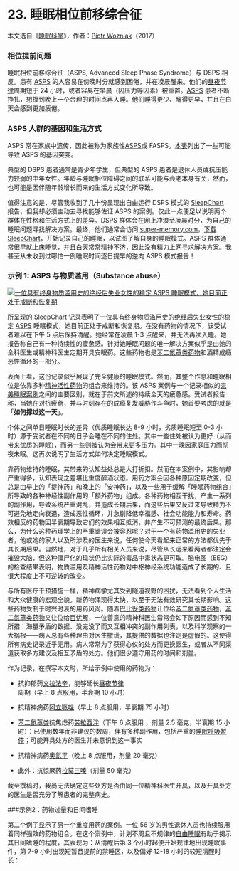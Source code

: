 # 23. 睡眠相位前移综合征

本文选自《[睡眠科学](https://supermemo.guru/wiki/Science_of_sleep)》，作者：[Piotr Wozniak](https://supermemo.guru/wiki/Piotr_Wozniak)（2017）

### 相位提前问题

睡眠相位前移综合征（ASPS, Advanced Sleep Phase Syndrome）与 DSPS 相反。患有 [ASPS](https://supermemo.guru/wiki/Good_sleep,_good_learning,_good_life:_Glossary#ASPS) 的人容易在傍晚时分就感到困倦，并在凌晨醒来。他们的[昼夜节律](https://supermemo.guru/wiki/Good_sleep,_good_learning,_good_life:_Glossary#circadian_sleep_component)周期短于 24 小时，或者容易在早晨（因压力等因素）被重置。[ASPS](https://supermemo.guru/wiki/Good_sleep,_good_learning,_good_life:_Glossary#ASPS) 患者不断挣扎，想撑到晚上一个合理的时间点再入睡。他们睡得更少、醒得更早，并且在白天会感到更加疲倦。

### ASPS 人群的基因和生活方式

ASPS 常在家族中遗传，因此被称为家族性[ASPS](https://supermemo.guru/wiki/Good_sleep,_good_learning,_good_life:_Glossary#ASPS)或 FASPS。[本表](http://physrev.physiology.org/content/90/3/1063/T5.expansion.html)列出了一些可能导致 ASPS 的基因突变。

典型的 DSPS 患者通常是青少年学生，但典型的 ASPS 患者是退休人员或抗压能力较弱的中年女性。年龄与睡眠相位障碍之间的联系可能与衰老本身有关，然而，也可能是因伴随年龄增长而来的生活方式变化所导致。

值得注意的是，尽管我收到了几十份呈现出自由运行 DSPS 模式的 [SleepChart](https://supermemo.guru/wiki/Good_sleep,_good_learning,_good_life:_Glossary#SleepChart) 报告，但我却必须主动去寻找能够佐证 ASPS 的案例。仅此一点便足以说明两个群体在性格和生活方式上的差异。DSPS 群体会在网上冲浪至凌晨时分，为自己的睡眠问题寻找解决方案。最终，他们通常会访问 [super-memory.com](http://super-memory.com/)，[下载 SleepChart](http://www.super-memory.com/articles/sleepchart.htm)，开始记录自己的睡眠，以试图了解自身的睡眠模式。ASPS 群体通常很早就上床睡觉，并且白天常常精神不济，因此没有精力上网寻求解决方案。我甚至从未收到过哪怕一例睡眠时间逐日提早的逆向 ASPS 模式报告！

### 示例 1: ASPS 与物质滥用（Substance abuse）

[![一位具有终身物质滥用史的绝经后失业女性的稳定 ASPS 睡眠模式，她目前正处于戒断和恢复期](https://supermemo.guru/images/thumb/f/f0/ASPS_substance_abuse_%28sleep_timeline%29.jpg/800px-ASPS_substance_abuse_%28sleep_timeline%29.jpg)](https://supermemo.guru/wiki/File:ASPS_substance_abuse_(sleep_timeline).jpg)

所呈现的 [SleepChart](https://supermemo.guru/wiki/Good_sleep,_good_learning,_good_life:_Glossary#SleepChart) 记录表明了一位具有终身物质滥用史的绝经后失业女性的稳定 [ASPS](https://supermemo.guru/wiki/Good_sleep,_good_learning,_good_life:_Glossary#ASPS) 睡眠模式，她目前正处于戒断和恢复期。在没有药物的情况下，该受试者难以在下午 5 点后保持清醒。她经常在凌晨 1-3 点醒来，并无法再次入睡。她报告称自己有一种持续性的疲惫感。针对她睡眠问题的唯一解决方案似乎是由她的全科医生或精神科医生定期开具安眠药。这些药物也是[苯二氮䓬类药物](http://en.wikipedia.org/wiki/Benzodiazepines)和酒精成瘾恶性循环的一部分。

表面上看，这份记录似乎展现了完全健康的睡眠模式。然而，其整个作息和睡眠相位是依靠多种[精神活性药物](http://en.wikipedia.org/wiki/Psychoactive_drug)的组合来维持的。该 ASPS 案例与一个记录相似的[完美睡眠案例](https://supermemo.guru/wiki/Sleep_habits#Perfect_24-hour_cycle)之间的主要区别，就在于前文所述的持续全天的疲惫感。受试者报告称，当她在对抗疲惫，并与时刻存在的成瘾复发威胁作斗争时，她首要考虑的就是「**如何撑过这一天**」。

个体之间单日睡眠时长的差异（优质睡眠长达 8-9 小时，劣质睡眠短至 0-3 小时）源于受试者在不同的日子会睡在不同的住处。其中一些住处被认为更好（从而带来优质的睡眠），而另一些则被认为会带来更多压力。其中一晚因家庭压力而彻夜未眠。这再次说明了生活方式如何决定睡眠模式。

靠药物维持的睡眠，其带来的认知益处总是大打折扣。然而在本案例中，其影响却严重得多，认知表现之差堪比重度醉酒状态。用药方案会因各种原因定期改变，但总是由早上的「提神药」和晚上的「安神药」，以及一些用于缓解「睡眠药物组合」所导致的各种神经性副作用的「额外药物」组成。各种药物相互干扰，产生一系列的副作用，导致系统严重混乱，并造成长期后果，而这些后果又反过来导致精力不可避免地走向衰退，造成恶性循环，并急剧降低幸福感、社会功能能力和寿命。药效相反的药物因半衰期导致它们的效果相互抵消，并产生不可预测的最终后果。那么，为什么这种药理学上的严重错误会被容忍呢？对于一个有药物滥用史的失业者，他或她的家人以及所涉及的医生来说，任何使今天看起来正常的方法都优先于其长期后果。自然地，对于几乎所有相关人员来说，尽管从长远来看两者都注定会摧毁大脑，但这种僵尸化的现状仍比实际的毒品中毒状态更可取。脑电图（EEG）的检查结果表明，物质滥用及精神活性药物对中枢神经系统功能造成了长期的、且很大程度上不可逆转的改变。

与所有医疗干预措施一样，精神病学尤其受到隧道视野的困扰，无法看到个人生活和大众健康的宏观全貌。新药物涌现得太快，以至于无法有效研究其长期影响。这些药物受制于时兴时衰的用药风尚。随着[巴比妥类药物](http://en.wikipedia.org/wiki/Barbiturates)让位给[苯二氮䓬类药物](http://en.wikipedia.org/wiki/Benzodiazepines)，[苯二氮䓬类药物](https://supermemo.guru/wiki/Good_sleep,_good_learning,_good_life:_Glossary#benzodiazepines)又让位给[百忧解](http://en.wikipedia.org/wiki/Prozac)，一位善意的精神科医生常常会如下原因而感到不知所措：海量矛盾的数据、没完没了而又互相冲突的副作用列表，以及科学观察的一大祸根——病人总有各种理由对医生撒谎，其提供的数据也注定是虚假的。这使得所有病史记录近乎无用。病人常常为了获得心仪的处方而更换医生，或者从不同渠道获取多方建议及相互矛盾的处方。他们很少遵守用药的时间和剂量。

作为记录，在撰写本文时，所给示例中使用的药物为：

- 抗抑郁药[文拉法辛](http://en.wikipedia.org/wiki/Venlafaxine)，能够延长[昼夜节律](https://supermemo.guru/wiki/Good_sleep,_good_learning,_good_life:_Glossary#circadian_sleep_component)周期（早上 8 点服用，半衰期 10 小时）

- 抗精神病药[阿立哌唑](http://en.wikipedia.org/wiki/Aripiprazole)（早上 8 点服用，半衰期 75 小时）

- [苯二氮䓬类](http://en.wikipedia.org/wiki/Benzodiazepine)抗焦虑药[劳拉西泮](http://en.wikipedia.org/wiki/Lorazepam)（下午 6 点服用 ，剂量 2.5 毫克，半衰期 15 小时）：已使用数年而非建议的数周，伴有多种副作用，包括严重的[睡眠呼吸暂停](https://supermemo.guru/wiki/Sleep_apnea)；可能开具处方的医生并未意识到这一事实

- 抗精神病药[奥氮平](http://en.wikipedia.org/wiki/Olanzapine)（晚上 8 点服用，剂量 20 毫克）

- 此外：抗惊厥药[拉莫三嗪](http://en.wikipedia.org/wiki/Lamotrigine)（剂量 50 毫克）

截至撰稿时，我尚无法确定这些处方是否由同一位精神科医生开具，以及开具处方的医生是否充分了解患者的完整病史。

###示例2：药物过量和日间嗜睡

第二个例子显示了另一个重度用药的案例。一位 56 岁的男性退休人员也持续服用着同样强效的药物组合。在这个案例中，计划不周且不规律的[自由睡眠](https://supermemo.guru/wiki/Formula_for_good_sleep:_free_running_sleep)有助于揭示其日间嗜睡的程度，其表现为：从清醒后第 3 个小时起便开始规律地出现睡眠事件，第 7-9 小时出现短暂且提前的禁睡区，以及偏好 12-18 小时的较短清醒时长：